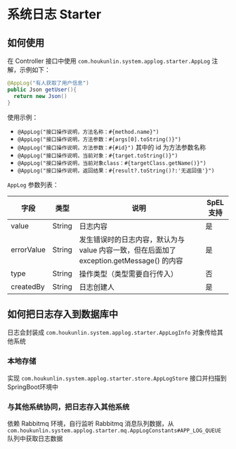 # 系统日志 Starter

## 如何使用

在 Controller 接口中使用 `com.houkunlin.system.applog.starter.AppLog` 注解，示例如下：

```java
@AppLog("有人获取了用户信息")
public Json getUser(){
  return new Json()
}
```

使用示例：

- `@AppLog("接口操作说明，方法名称：#{method.name}")`
- `@AppLog("接口操作说明，方法参数：#{args[0].toString()}")`
- `@AppLog("接口操作说明，方法参数：#{#id}")` 其中的 id 为方法参数名称
- `@AppLog("接口操作说明，当前对象：#{target.toString()}")`
- `@AppLog("接口操作说明，当前对象class：#{targetClass.getName()}")`
- `@AppLog("接口操作说明，返回结果：#{result?.toString()?:'无返回值'}")`



`AppLog` 参数列表：

| 字段       | 类型   | 说明                                                         | SpEL支持 |
| ---------- | ------ | ------------------------------------------------------------ | -------- |
| value      | String | 日志内容                                                     | 是       |
| errorValue | String | 发生错误时的日志内容，默认为与 value 内容一致，但在后面加了 exception.getMessage() 的内容 | 是       |
| type       | String | 操作类型（类型需要自行传入）                                 | 否       |
| createdBy  | String | 日志创建人                                                   | 是       |



## 如何把日志存入到数据库中

日志会封装成 `com.houkunlin.system.applog.starter.AppLogInfo` 对象传给其他系统

### 本地存储

实现 `com.houkunlin.system.applog.starter.store.AppLogStore` 接口并扫描到SpringBoot环境中



### 与其他系统协同，把日志存入其他系统

依赖 Rabbitmq 环境，自行监听 Rabbitmq 消息队列数据，从 `com.houkunlin.system.applog.starter.mq.AppLogConstants#APP_LOG_QUEUE` 队列中获取日志数据
